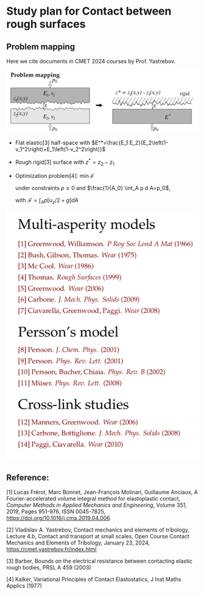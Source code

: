 

# Study plan for Contact between rough surfaces


## Problem mapping

Here we cite documents in CMET 2024 courses by Prof. Yastrebov.

![Contact model discussed in first step](figures/Problem_mapping.png)

- Flat elastic[3] half-space with $E^*=\frac{E_1 E_2}{E_2\left(1-v_1^2\right)+E_1\left(1-v_2^2\right)}$
- Rough rigid[3] surface with $z^*=z_2-z_1$
- Optimization problem[4]: $\min \mathcal{F}$ 
  
  under constraints $p \geq 0$ and $\frac{1}{A_0} \int_A p d A=p_0$, 
  
  with $\mathcal{F}=\int_A p\left[u_z / 2+g\right] d A$

![Analytical models](figures/Analytical_models.png)


## Reference:

[1] Lucas Frérot, Marc Bonnet, Jean-François Molinari, Guillaume Anciaux, A Fourier-accelerated volume integral method for elastoplastic contact, *Computer Methods in Applied Mechanics and Engineering*, Volume 351, 2019, Pages 951-976, ISSN 0045-7825, https://doi.org/10.1016/j.cma.2019.04.006.

[2] Vladislav A. Yastrebov, Contact mechanics and elements of tribology, Lecture 4.b, Contact and transport at small scales, Open Course Contact Mechanics and Elements of Tribology, January 23, 2024, https://cmet.yastrebov.fr/index.html

[3] Barber, Bounds on the electrical resistance between contacting elastic rough bodies, PRSL A 459 (2003)

[4] Kalker, Variational Principles of Contact Elastostatics, J Inst Maths Applics (1977)
